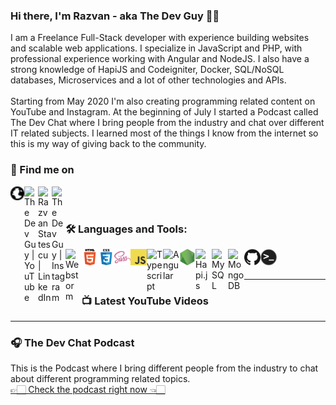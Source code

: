 ### Hi there, I'm Razvan - aka The Dev Guy 👋🏻

I am a Freelance Full-Stack developer with experience building websites and scalable web applications. I specialize in JavaScript and PHP, with professional experience working with Angular and NodeJS. I also have a strong knowledge of HapiJS and Codeigniter, Docker, SQL/NoSQL databases, Microservices and a lot of other technologies and APIs.
<br/>
<br/>
Starting from May 2020 I'm also creating programming related content on YouTube and Instagram. At the beginning of July I started a Podcast called The Dev Chat where I bring people from the industry and chat over different IT related subjects. I learned most of the things I know from the internet so this is my way of giving back to the community.

### 📨 Find me on
[<img align="left" alt="statescu.net" width="22px" src="https://raw.githubusercontent.com/iconic/open-iconic/master/svg/globe.svg" />][website]
[<img align="left" alt="The Dev Guy | YouTube" width="22px" src="https://cdn.jsdelivr.net/npm/simple-icons@v3/icons/youtube.svg" />][youtube]
[<img align="left" alt="Razvan Statescu | LinkedIn" width="22px" src="https://cdn.jsdelivr.net/npm/simple-icons@v3/icons/linkedin.svg" />][linkedin]
[<img align="left" alt="The Dev Guy | Instagram" width="22px" src="https://cdn.jsdelivr.net/npm/simple-icons@v3/icons/instagram.svg" />][instagram]

<br/><br/>

### 🛠 Languages and Tools:

<img align="left" alt="Webstorm" width="26px" src="https://dashboard.snapcraft.io/site_media/appmedia/2017/11/WebStorm_1282x.png" />
<img align="left" alt="HTML5" width="26px" src="https://raw.githubusercontent.com/github/explore/80688e429a7d4ef2fca1e82350fe8e3517d3494d/topics/html/html.png" />
<img align="left" alt="CSS3" width="26px" src="https://raw.githubusercontent.com/github/explore/80688e429a7d4ef2fca1e82350fe8e3517d3494d/topics/css/css.png" />
<img align="left" alt="Sass" width="26px" src="https://raw.githubusercontent.com/github/explore/80688e429a7d4ef2fca1e82350fe8e3517d3494d/topics/sass/sass.png" />
<img align="left" alt="JavaScript" width="26px" src="https://raw.githubusercontent.com/github/explore/80688e429a7d4ef2fca1e82350fe8e3517d3494d/topics/javascript/javascript.png" />
<img align="left" alt="Typescript" width="26px" src="https://cdn.iconscout.com/icon/free/png-512/typescript-1174965.png" />
<img align="left" alt="Angular" width="26px" src="https://cdn.worldvectorlogo.com/logos/angular-icon.svg" />
<img align="left" alt="Node.js" width="26px" src="https://raw.githubusercontent.com/github/explore/80688e429a7d4ef2fca1e82350fe8e3517d3494d/topics/nodejs/nodejs.png" />
<img align="left" alt="Hapi.js" width="26px" src="https://miro.medium.com/max/1000/1*pRUy0F64RgdHtyB4YsZHqw.png" />
<img align="left" alt="MySQL" width="26px" src="https://cdn4.iconfinder.com/data/icons/logos-3/181/MySQL-512.png" />
<img align="left" alt="MongoDB" width="26px" src="https://cdn.iconscout.com/icon/free/png-512/mongodb-3-1175138.png" />
<img align="left" alt="GitHub" width="26px" src="https://raw.githubusercontent.com/github/explore/78df643247d429f6cc873026c0622819ad797942/topics/github/github.png" />
<img align="left" alt="Terminal" width="26px" src="https://raw.githubusercontent.com/github/explore/80688e429a7d4ef2fca1e82350fe8e3517d3494d/topics/terminal/terminal.png" />

<br />
<br />

---

### 📺 Latest YouTube Videos
<!-- YOUTUBE:START -->
<!-- YOUTUBE:END -->

---

### 🎧 The Dev Chat Podcast
This is the Podcast where I bring different people from the industry to chat about different programming related topics.
<br>
[👉🏻 Check the podcast right now 👈🏻][podcast]


[website]: https://statescu.net
[youtube]: https://youtube.com/TheDevGuy
[instagram]: https://instagram.com/the.dev.guy
[linkedin]: https://www.linkedin.com/in/razvanstatescu/
[podcast]: https://anchor.fm/thedevguy
